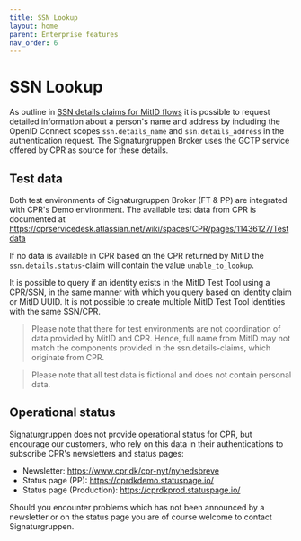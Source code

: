 ```yaml
---
title: SSN Lookup
layout: home
parent: Enterprise features
nav_order: 6
---
```


# SSN Lookup
As outline in [SSN details claims for MitID flows](../idps/mitid.html#ssn-details-claims-for-mitid-flows) it is possible to request detailed information about a person's name and address by including the OpenID Connect scopes `ssn.details_name` and `ssn.details_address` in the authentication request.
The Signaturgruppen Broker uses the GCTP service offered by CPR as source for these details.

## Test data
Both test environments of Signaturgruppen Broker (FT & PP) are integrated with CPR's Demo environment.
The available test data from CPR is documented at https://cprservicedesk.atlassian.net/wiki/spaces/CPR/pages/11436127/Testdata

If no data is available in CPR based on the CPR returned by MitID the `ssn.details.status`-claim will contain the value `unable_to_lookup`.

It is possible to query if an identity exists in the MitID Test Tool using a CPR/SSN, in the same manner with which you query based on identity claim or MitID UUID.
It is not possible to create multiple MitID Test Tool identities with the same SSN/CPR.

> Please note that there for test environments are not coordination of data provided by MitID and CPR. Hence, full name from MitID may not match the components provided in the ssn.details-claims, which originate from CPR.

> Please note that all test data is fictional and does not contain personal data.

## Operational status
Signaturgruppen does not provide operational status for CPR, but encourage our customers, who rely on this data in their authentications to subscribe CPR's newsletters and status pages:

- Newsletter: https://www.cpr.dk/cpr-nyt/nyhedsbreve
- Status page (PP): https://cprdkdemo.statuspage.io/
- Status page (Production): https://cprdkprod.statuspage.io/

Should you encounter problems which has not been announced by a newsletter or on the status page you are of course welcome to contact Signaturgruppen.